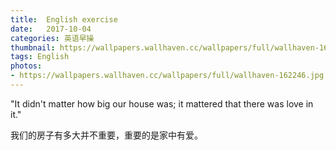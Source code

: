 ```yaml
---
title:  English exercise
date:   2017-10-04
categories: 英语早操
thumbnail: https://wallpapers.wallhaven.cc/wallpapers/full/wallhaven-162246.jpg
tags: English
photos:
- https://wallpapers.wallhaven.cc/wallpapers/full/wallhaven-162246.jpg
---
```


"It didn't matter how big our house was; it mattered that there was love in it."
<p>我们的房子有多大并不重要，重要的是家中有爱。</p>

